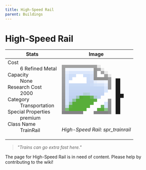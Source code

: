 ```yaml
---
title: High-Speed Rail
parent: Buildings
---
```

# High-Speed Rail

[//]: # (Pre-generated content)
<table><thead><tr><th>Stats</th><th>Image</th></tr></thead><tbody><tr><td><dl><dt>Cost</dt><dd>6 Refined Metal</dd><dt>Capacity</dt><dd>None</dd><dt>Research Cost</dt><dd>2000</dd><dt>Category</dt><dd>Transportation</dd><dt>Special Properties</dt><dd>premium</dd><dt>Class Name</dt><dd>TrainRail</dd></dl></td><td><style>.building-image {width: 200px;height: 200px;overflow: hidden;position: relative;}.building-image img {image-rendering: pixelated;object-fit: none;transform: scale(10);transform-origin: left top;position: absolute;left: 0;top: 0;}</style><div class="building-image"><img style="object-position: -728px -713px;" src="https://tfe2-wiki.github.io/assets/sprites.png" alt="High-Speed Rail Back"><img style="object-position: -706px -713px;" src="https://tfe2-wiki.github.io/assets/sprites.png" alt="High-Speed Rail"></div><i>High-Speed Rail: spr_trainrail</i></td></tr></tbody></table><blockquote><i>"Trains can go extra fast here."</i></blockquote>

The page for High-Speed Rail is in need of content. Please help by contributing to the wiki!
